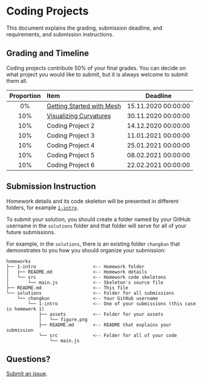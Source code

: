 # Coding Projects

This document explains the grading, submission deadline, and requirements,
and submission instructions.

## Grading and Timeline

Coding projects contribute 50% of your final grades.
You can decide on what project you would like to submit,
but it is always welcome to submit them all.

| Proportion | Item | Deadline |
|:----------:|:-----|:--------:|
| 0% | [Getting Started with Mesh](./1-intro/README.md) | 15.11.2020 00:00:00 |
| 10% | [Visualizing Curvatures](./2-ddg/README.md) | 30.11.2020 00:00:00 |
| 10% | Coding Project 2 | 14.12.2020 00:00:00 |
| 10% | Coding Project 3 | 11.01.2021 00:00:00 |
| 10% | Coding Project 4 | 25.01.2021 00:00:00 |
| 10% | Coding Project 5 | 08.02.2021 00:00:00 |
| 10% | Coding Project 6 | 22.02.2021 00:00:00 |

## Submission Instruction

Homework details and its code skeleton will be presented in different folders,
for example [`1-intro`](./1-intro/README.md).

To submit your solution, you should create a folder named by your GitHub
username in the `solutions` folder and that folder will serve for all of your future submissions.

For example, in the `solutions`, there is an existing folder `changkun`
that demonstrates to you how you should organize your submission:

```
homeworks
├── 1-intro                     <-- Homework folder
│   ├── README.md               <-- Homework details
│   └── src                     <-- Homework code skeletons
│       └── main.js             <-- Skeleton's source file
├── README.md                   <-- This file
└── solutions                   <-- Folder for all submissions
    └── changkun                <-- Your GitHub username
        └── 1-intro             <-- One of your submissions (this case is homework 1)
            ├── assets          <-- Folder for your assets
            │   └── figure.png
            ├── README.md       <-- README that explains your submission 
            └── src             <-- Folder for all of your code
                └── main.js
```

## Questions?

[Submit an issue](https://github.com/mimuc/gp-ws2021/issues/new).